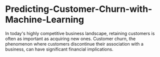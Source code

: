 # Predicting-Customer-Churn-with-Machine-Learning
In today's highly competitive business landscape, retaining customers is often as important as acquiring new ones. Customer churn, the phenomenon where customers discontinue their association with a business, can have significant financial implications.
